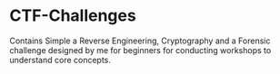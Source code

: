 # CTF-Challenges
Contains Simple a Reverse Engineering, Cryptography and a Forensic challenge designed by me for beginners for conducting workshops to understand core concepts.
